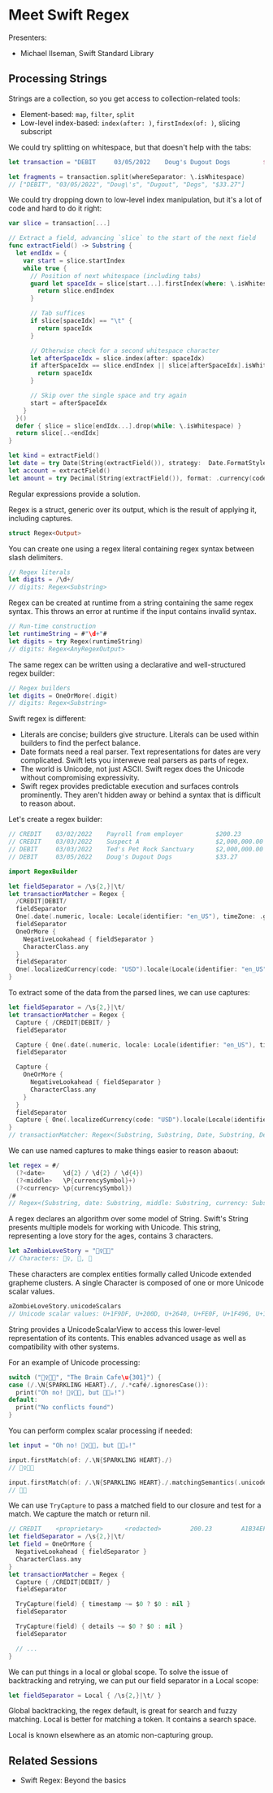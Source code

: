 # Meet Swift Regex

Presenters:
- Michael Ilseman, Swift Standard Library

## Processing Strings

Strings are a collection, so you get access to collection-related tools:
- Element-based: `map`, `filter`, `split`
- Low-level index-based: `index(after: )`, `firstIndex(of: )`, slicing subscript

We could try splitting on whitespace, but that doesn't help with the tabs:

```swift
let transaction = "DEBIT     03/05/2022    Doug's Dugout Dogs         $33.27"

let fragments = transaction.split(whereSeparator: \.isWhitespace)
// ["DEBIT", "03/05/2022", "Doug\'s", "Dugout", "Dogs", "$33.27"]
```

We could try dropping down to low-level index manipulation, but it's a lot of code and hard to do it right:

```swift
var slice = transaction[...]

// Extract a field, advancing `slice` to the start of the next field
func extractField() -> Substring {
  let endIdx = {
    var start = slice.startIndex
    while true {
      // Position of next whitespace (including tabs)
      guard let spaceIdx = slice[start...].firstIndex(where: \.isWhitespace) else {
        return slice.endIndex
      }

      // Tab suffices
      if slice[spaceIdx] == "\t" {
        return spaceIdx
      }

      // Otherwise check for a second whitespace character
      let afterSpaceIdx = slice.index(after: spaceIdx)
      if afterSpaceIdx == slice.endIndex || slice[afterSpaceIdx].isWhitespace {
        return spaceIdx
      }

      // Skip over the single space and try again
      start = afterSpaceIdx
    }
  }()
  defer { slice = slice[endIdx...].drop(while: \.isWhitespace) }
  return slice[..<endIdx]
}

let kind = extractField()
let date = try Date(String(extractField()), strategy:  Date.FormatStyle(date: .numeric))
let account = extractField()
let amount = try Decimal(String(extractField()), format: .currency(code: "USD"))
```

Regular expressions provide a solution.

Regex is a struct, generic over its output, which is the result of applying it, including captures.

```swift
struct Regex<Output>
```

You can create one using a regex literal containing regex syntax between slash delimiters.

```swift
// Regex literals
let digits = /\d+/
// digits: Regex<Substring>
```

Regex can be created at runtime from a string containing the same regex syntax. This throws an error at runtime if the input contains invalid syntax.

```swift
// Run-time construction
let runtimeString = #"\d+"#
let digits = try Regex(runtimeString)
// digits: Regex<AnyRegexOutput>
```

The same regex can be written using a declarative and well-structured regex builder:

```swift
// Regex builders
let digits = OneOrMore(.digit)
// digits: Regex<Substring>
```

Swift regex is different:
- Literals are concise; builders give structure. Literals can be used within builders to find the perfect balance.
- Date formats need a real parser. Text representations for dates are very complicated. Swift lets you interweve real parsers as parts of regex.
- The world is Unicode, not just ASCII. Swift regex does the Unicode without compromising expressivity.
- Swift regex provides predictable execution and surfaces controls prominently. They aren't hidden away or behind a syntax that is difficult to reason about.

Let's create a regex builder:

```swift
// CREDIT    03/02/2022    Payroll from employer         $200.23
// CREDIT    03/03/2022    Suspect A                     $2,000,000.00
// DEBIT     03/03/2022    Ted's Pet Rock Sanctuary      $2,000,000.00
// DEBIT     03/05/2022    Doug's Dugout Dogs            $33.27

import RegexBuilder

let fieldSeparator = /\s{2,}|\t/
let transactionMatcher = Regex {
  /CREDIT|DEBIT/
  fieldSeparator
  One(.date(.numeric, locale: Locale(identifier: "en_US"), timeZone: .gmt))
  fieldSeparator
  OneOrMore {
    NegativeLookahead { fieldSeparator }
    CharacterClass.any
  }
  fieldSeparator
  One(.localizedCurrency(code: "USD").locale(Locale(identifier: "en_US")))
}
```

To extract some of the data from the parsed lines, we can use captures:

```swift
let fieldSeparator = /\s{2,}|\t/
let transactionMatcher = Regex {
  Capture { /CREDIT|DEBIT/ }
  fieldSeparator

  Capture { One(.date(.numeric, locale: Locale(identifier: "en_US"), timeZone: .gmt)) }
  fieldSeparator

  Capture {
    OneOrMore {
      NegativeLookahead { fieldSeparator }
      CharacterClass.any
    }
  }
  fieldSeparator
  Capture { One(.localizedCurrency(code: "USD").locale(Locale(identifier: "en_US"))) }
}
// transactionMatcher: Regex<(Substring, Substring, Date, Substring, Decimal)>
```

We can use named captures to make things easier to reason abaout:

```swift
let regex = #/
  (?<date>     \d{2} / \d{2} / \d{4})
  (?<middle>   \P{currencySymbol}+)
  (?<currency> \p{currencySymbol})
/#
// Regex<(Substring, date: Substring, middle: Substring, currency: Substring)>
```

A regex declares an algorithm over some model of String. Swift's String presents multiple models for working with Unicode. This string, representing a love story for the ages, contains 3 characters. 

```swift
let aZombieLoveStory = "🧟‍♀️💖🧠"
// Characters: 🧟‍♀️, 💖, 🧠
```

These characters are complex entities formally called Unicode extended grapheme clusters. A single Character is composed of one or more Unicode scalar values. 

```swift
aZombieLoveStory.unicodeScalars
// Unicode scalar values: U+1F9DF, U+200D, U+2640, U+FE0F, U+1F496, U+1F9E0
```

String provides a UnicodeScalarView to access this lower-level representation of its contents. This enables advanced usage as well as compatibility with other systems.

For an example of Unicode processing:

```swift
switch ("🧟‍♀️💖🧠", "The Brain Cafe\u{301}") {
case (/.\N{SPARKLING HEART}./, /.*café/.ignoresCase()):
  print("Oh no! 🧟‍♀️💖🧠, but 🧠💖☕️!")
default:
  print("No conflicts found")
}
```

You can perform complex scalar processing if needed:

```swift
let input = "Oh no! 🧟‍♀️💖🧠, but 🧠💖☕️!"

input.firstMatch(of: /.\N{SPARKLING HEART}./)
// 🧟‍♀️💖🧠

input.firstMatch(of: /.\N{SPARKLING HEART}./.matchingSemantics(.unicodeScalar))
// ️💖🧠
```

We can use `TryCapture` to pass a matched field to our closure and test for a match. We capture the match or return nil.

```swift
// CREDIT    <proprietary>      <redacted>        200.23        A1B34EFF     ...
let fieldSeparator = /\s{2,}|\t/
let field = OneOrMore {
  NegativeLookahead { fieldSeparator }
  CharacterClass.any
}
let transactionMatcher = Regex {
  Capture { /CREDIT|DEBIT/ }
  fieldSeparator

  TryCapture(field) { timestamp ~= $0 ? $0 : nil }
  fieldSeparator

  TryCapture(field) { details ~= $0 ? $0 : nil }
  fieldSeparator

  // ...
}
```

We can put things in a local or global scope. To solve the issue of backtracking and retrying, we can put our field separator in a Local scope:

```swift
let fieldSeparator = Local { /\s{2,}|\t/ }
```

Global backtracking, the regex default, is great for search and fuzzy matching. Local is better for matching a token. It contains a search space.

Local is known elsewhere as an atomic non-capturing group.

## Related Sessions

- Swift Regex: Beyond the basics

